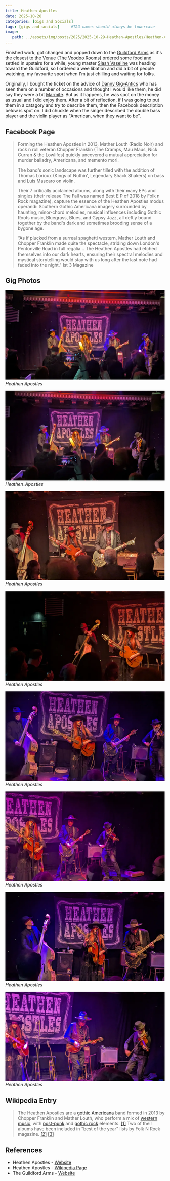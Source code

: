 ```yaml
---
title: Heathen Apostles
date: 2025-10-28
categories: [Gigs and Socials]
tags: [gigs and socials]     #TAG names should always be lowercase
image:
   path: ../assets/img/posts/2025/2025-10-29-Heathen-Apostles/Heathen-Apostles-2019.webp
---
```


Finished work, got changed and popped down to the [Guildford Arms](https://guildfordarms.com/) as it's the closest to the Venue ([The Voodoo Rooms](https://www.thevoodoorooms.com/)) ordered some food and settled in upstairs for a while, young master [Slash Vaseline](https://www.gig-antics.live/post/introducing-slash-vaseline) was heading toward the Guildford, so I ordered a wee libation and did a bit of people watching, my favourite sport when I'm just chilling and waiting for folks.

Originally, I bought the ticket on the advice of [Danny Gig-Antics](https://gig-antics.live) who has seen them on a number of occasions and thought I would like them, he did say they were a bit [Marmite](https://anamericansguidetobritishlife.substack.com/p/marmite-you-either-love-it-or-hate). But as it happens, he was spot on the money as usual and I did enjoy them. After a bit of reflection, if I was going to put them in a catagory and try to describe them, then the Facebook description below is spot on. I did chuckle when the singer described the double bass player and the violin player as "American, when they want to be".

## Facebook Page

> Forming the Heathen Apostles in 2013, Mather Louth (Radio Noir) and rock n roll veteran Chopper Franklin (The Cramps, Mau Maus, Nick Curran & the Lowlifes) quickly uncovered a mutual appreciation for murder balladry, Americana, and memento mori.
>
>The band's sonic landscape was further tilled with the addition of Thomas Lorioux (Kings of Nuthin', Legendary Shack Shakers) on bass and Luis Mascaro on violin.
>
>Their 7 critically acclaimed albums, along with their many EPs and singles (their release The Fall was named Best E P of 2018 by Folk n Rock magazine), capture the essence of the Heathen Apostles modus operandi: Southern Gothic Americana imagery surrounded by haunting, minor-chord melodies, musical influences including Gothic Roots music, Bluegrass, Blues, and Gypsy Jazz, all deftly bound together by the band's dark and sometimes brooding sense of a bygone age.
>
>“As if plucked from a surreal spaghetti western, Mather Louth and Chopper Franklin made quite the spectacle, striding down London's Pentonville Road in full regalia... The Heathen Apostles had etched themselves into our dark hearts, ensuring their spectral melodies and mystical storytelling would stay with us long after the last note had faded into the night." Ist 3 Magazine

## Gig Photos

![Heathen Apostles](../assets/img/posts/2025/2025-10-29-Heathen-Apostles/Heathen_Apostles_01.webp)_Heathen Apostles_

![Heathen Apostles](../assets/img/posts/2025/2025-10-29-Heathen-Apostles/Heathen_Apostles_02.webp)_Heathen_Apostles_

![Heathen Apostles](../assets/img/posts/2025/2025-10-29-Heathen-Apostles/Heathen_Apostles_03.webp)_Heathen Apostles_

![Heathen Apostes](../assets/img/posts/2025/2025-10-29-Heathen-Apostles/Heathen_Apostles_05.webp)_Heathen Apostles_

![Heathen Apostles](../assets/img/posts/2025/2025-10-29-Heathen-Apostles/Heathen_Apostles_06.webp)_Heathen Apostles_

![Heathen Apostles](../assets/img/posts/2025/2025-10-29-Heathen-Apostles/Heathen_Apostles_07.webp)_Heathen Apostles_

![Heathen Apostles](../assets/img/posts/2025/2025-10-29-Heathen-Apostles/Heathen_Apostles_08.webp)_Heathen Apostles_

![Heathen Apostles](../assets/img/posts/2025/2025-10-29-Heathen-Apostles/Heathen_Apostles_09.webp)_Heathen Apostles_

## Wikipedia Entry

> The Heathen Apostles are a [gothic Americana](https://en.wikipedia.org/wiki/Gothic_country) band formed in 2013 by Chopper Franklin and Mather Louth, who perform a mix of [western music](https://en.wikipedia.org/wiki/Western_music_(North_America)), with [post-punk](https://en.wikipedia.org/wiki/Post-punk) and [gothic rock](https://en.wikipedia.org/wiki/Gothic_rock) elements. [[1]](https://folknrock.com/reviews/album-review-heathen-apostles-dust-to-dust) Two of their albums have been included in "best of the year" lists by Folk N Rock magazine. [[2]](https://folknrock.com/news/the-best-albums-of-2019) [[3]](https://folknrock.com/rock/the-best-albums-of-2018)

## References

- Heathen Apostles - [Website](https://heathenapostles.com/)
- Heathen Apostles - [Wikipedia Page](https://en.wikipedia.org/wiki/Heathen_Apostles)
- The Guildford Arms - [Website](https://guildfordarms.com/)
